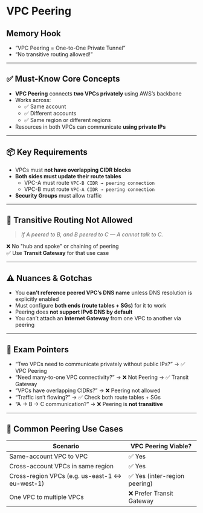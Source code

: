 # VPC Peering

## Memory Hook

- “VPC Peering = One-to-One Private Tunnel”
- “No transitive routing allowed!”

---

## ✅ Must-Know Core Concepts

- **VPC Peering** connects **two VPCs privately** using AWS’s backbone
- Works across:
  - ✅ Same account
  - ✅ Different accounts
  - ✅ Same region or different regions
- Resources in both VPCs can communicate **using private IPs**

---

## 📦 Key Requirements

- VPCs must **not have overlapping CIDR blocks**
- **Both sides must update their route tables**
  - VPC-A must route `VPC-B CIDR → peering connection`
  - VPC-B must route `VPC-A CIDR → peering connection`
- **Security Groups** must allow traffic

---

## 🔁 Transitive Routing Not Allowed

> *If A peered to B, and B peered to C — A cannot talk to C.*

❌ No "hub and spoke" or chaining of peering  
✅ Use **Transit Gateway** for that use case

---

## ⚠️ Nuances & Gotchas

- You **can’t reference peered VPC’s DNS name** unless DNS resolution is explicitly enabled
- Must configure **both ends (route tables + SGs)** for it to work
- Peering does **not support IPv6 DNS by default**
- You can’t attach an **Internet Gateway** from one VPC to another via peering

---

## 📌 Exam Pointers

- “Two VPCs need to communicate privately without public IPs?” → ✅ VPC Peering
- “Need many-to-one VPC connectivity?” → ❌ Not Peering → ✅ Transit Gateway
- “VPCs have overlapping CIDRs?” → ❌ Peering not allowed
- “Traffic isn’t flowing?” → ✅ Check both route tables + SGs
- “A → B → C communication?” → ❌ Peering is **not transitive**

---

## 🤝 Common Peering Use Cases

| Scenario                              | VPC Peering Viable? |
|---------------------------------------|----------------------|
| Same-account VPC to VPC               | ✅ Yes               |
| Cross-account VPCs in same region     | ✅ Yes               |
| Cross-region VPCs (e.g. us-east-1 ↔ eu-west-1) | ✅ Yes (inter-region peering) |
| One VPC to multiple VPCs              | ❌ Prefer Transit Gateway |

